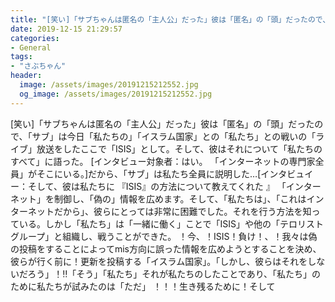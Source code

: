 ```yaml
---
title: "[笑い]「サブちゃんは匿名の「主人公」だった」彼は「匿名」の「頭」だったので、「サブ」は今日「私たちの」「イスラム国家」との「私たち」との戦いの「ライブ」放送をしたここで「ISIS」として。"
date: 2019-12-15 21:29:57
categories:
- General
tags:
- "さぶちゃん"
header:
  image: /assets/images/20191215212552.jpg
  og_image: /assets/images/20191215212552.jpg
---
```


[笑い]「サブちゃんは匿名の「主人公」だった」彼は「匿名」の「頭」だったので、「サブ」は今日「私たちの」「イスラム国家」との「私たち」との戦いの「ライブ」放送をしたここで「ISIS」として。そして、彼はそれについて「私たちのすべて」に語った。 [インタビュー対象者：はい。 「インターネットの専門家全員」がそこにいる。]だから、「サブ」は私たち全員に説明した…[インタビュイー：そして、彼は私たちに 『ISIS』の方法について教えてくれた 』 「インターネット」を制御し、「偽の」情報を広めます。そして、「私たちは」、「これはインターネットだから」、彼らにとっては非常に困難でした。それを行う方法を知っている。しかし「私たち」は「一緒に働く」ことで「ISIS」や他の「テロリストグループ」と組織し、戦うことができた。 ！今、！ISIS！負け！、！我々は偽の投稿をすることによってmis方向に誤った情報を広めようとすることを決め、彼らが行く前に！更新を投稿する「イスラム国家」。「しかし、彼らはそれをしないだろう」！‼「そう」「私たち」それが私たちのしたことであり、「私たち」のために私たちが試みたのは「ただ」 ！！！生き残るために！そして
